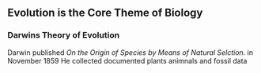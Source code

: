 
## Evolution is the Core Theme of Biology

### Darwins Theory of Evolution

Darwin published *On the Origin of Species by Means of Natural Selction.* in November 1859
He collected documented plants animnals and fossil data